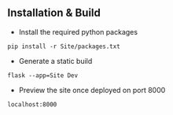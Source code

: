 ## Installation & Build
- Install the required python packages
``` 
pip install -r Site/packages.txt
```
- Generate a static build
```
flask --app=Site Dev
```
- Preview the site once deployed on port 8000
```
localhost:8000
```
